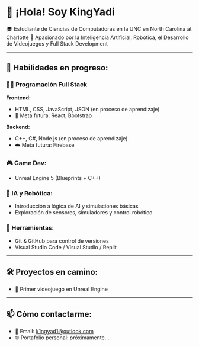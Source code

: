 # 👋 ¡Hola! Soy KingYadi

🎓 Estudiante de Ciencias de Computadoras en la UNC en North Carolina at Charlotte
🚀 Apasionado por la Inteligencia Artificial, Robótica, el Desarrollo de Videojuegos y Full Stack Development

---

## 🔧 Habilidades en progreso:

### 👨‍💻 Programación Full Stack

**Frontend:**
- HTML, CSS, JavaScript, JSON  (en proceso de aprendizaje)
- 🧭 Meta futura: React, Bootstrap

**Backend:**
- C++, C#, Node.js  (en proceso de aprendizaje)
- ☁️ Meta futura: Firebase

### 🎮 Game Dev:
- Unreal Engine 5 (Blueprints + C++)
  
### 🤖 IA y Robótica:
- Introducción a lógica de AI y simulaciones básicas
- Exploración de sensores, simuladores y control robótico

### 🔄 Herramientas:
- Git & GitHub para control de versiones
- Visual Studio Code / Visual Studio / Replit

---

## 🛠️ Proyectos en camino:
- 🎯 Primer videojuego en Unreal Engine

---

## 📫 Cómo contactarme:
- 📧 Email: k1ngyad1@outlook.com
- 🌐 Portafolio personal: próximamente...

